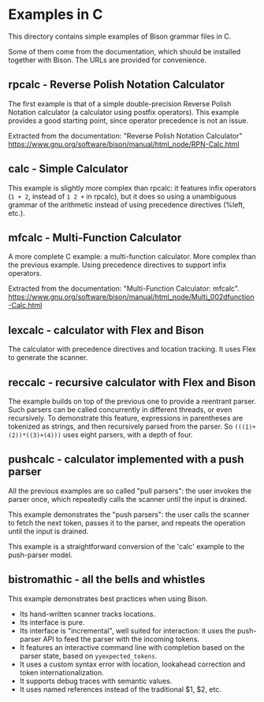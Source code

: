 # Examples in C

This directory contains simple examples of Bison grammar files in C.

Some of them come from the documentation, which should be installed together
with Bison.  The URLs are provided for convenience.

## rpcalc - Reverse Polish Notation Calculator
The first example is that of a simple double-precision Reverse Polish
Notation calculator (a calculator using postfix operators). This example
provides a good starting point, since operator precedence is not an issue.

Extracted from the documentation: "Reverse Polish Notation Calculator"
https://www.gnu.org/software/bison/manual/html_node/RPN-Calc.html

## calc - Simple Calculator
This example is slightly more complex than rpcalc: it features infix
operators (`1 + 2`, instead of `1 2 +` in rpcalc), but it does so using a
unambiguous grammar of the arithmetic instead of using precedence
directives (%left, etc.).

## mfcalc - Multi-Function Calculator
A more complete C example: a multi-function calculator.  More complex than
the previous example.  Using precedence directives to support infix
operators.

Extracted from the documentation: "Multi-Function Calculator: mfcalc".
https://www.gnu.org/software/bison/manual/html_node/Multi_002dfunction-Calc.html

## lexcalc - calculator with Flex and Bison
The calculator with precedence directives and location tracking.  It uses
Flex to generate the scanner.

## reccalc - recursive calculator with Flex and Bison
The example builds on top of the previous one to provide a reentrant parser.
Such parsers can be called concurrently in different threads, or even
recursively.  To demonstrate this feature, expressions in parentheses are
tokenized as strings, and then recursively parsed from the parser.  So
`(((1)+(2))*((3)+(4)))` uses eight parsers, with a depth of four.

## pushcalc - calculator implemented with a push parser
All the previous examples are so called "pull parsers": the user invokes the
parser once, which repeatedly calls the scanner until the input is drained.

This example demonstrates the "push parsers": the user calls the scanner to
fetch the next token, passes it to the parser, and repeats the operation
until the input is drained.

This example is a straightforward conversion of the 'calc' example to the
push-parser model.

## bistromathic - all the bells and whistles
This example demonstrates best practices when using Bison.
- Its hand-written scanner tracks locations.
- Its interface is pure.
- Its interface is "incremental", well suited for interaction: it uses the
  push-parser API to feed the parser with the incoming tokens.
- It features an interactive command line with completion based on the
  parser state, based on `yyexpected_tokens`.
- It uses a custom syntax error with location, lookahead correction and
  token internationalization.
- It supports debug traces with semantic values.
- It uses named references instead of the traditional $1, $2, etc.

<!---

Local Variables:
fill-column: 76
ispell-dictionary: "american"
End:

Copyright (C) 2018-2020 Free Software Foundation, Inc.

This file is part of GNU bison, the GNU Compiler Compiler.

Permission is granted to copy, distribute and/or modify this document
under the terms of the GNU Free Documentation License, Version 1.3 or
any later version published by the Free Software Foundation; with no
Invariant Sections, with no Front-Cover Texts, and with no Back-Cover
Texts.  A copy of the license is included in the "GNU Free
Documentation License" file as part of this distribution.

LocalWords:  mfcalc calc parsers yy rpcalc lexcalc redux reccalc ispell
LocalWords:  reentrant tokenized american postfix pushcalc bistromathic
LocalWords:  lookahead

-->
